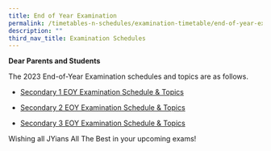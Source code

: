 ```yaml
---
title: End of Year Examination
permalink: /timetables-n-schedules/examination-timetable/end-of-year-examination/
description: ""
third_nav_title: Examination Schedules
---
```

<p><strong>Dear Parents and Students</strong></p>
<p>The 2023 End-of-Year Examination schedules and topics are as follows.</p>
<p></p>

* <p><a href="https://drive.google.com/file/d/1EL8ZTAj_N-V8g_qaiwJm3JWPJ6WHkMD_/view?usp=drive_link">Secondary 1 EOY Examination Schedule &amp; Topics</a></p>
* <p><a href="https://drive.google.com/file/d/1U0Of7N0fi61RFbCahzem4N--r3FI76LA/view?usp=drive_link">Secondary 2 EOY Examination Schedule &amp; Topics</a></p>
* <p><a href="https://drive.google.com/file/d/1pOUrhq8bgE1_kdt1rFY_9Qdgu9WkQV-n/view?usp=drive_link">Secondary 3 EOY Examination Schedule &amp; Topics</a></p>

<p>Wishing all JYians All The Best in your upcoming exams!</p>